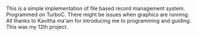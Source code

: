 This is a simple implementation of file based record management system.
Programmed on TurboC.
There might be issues when graphics are running.</n>
All thanks to Kavitha ma'am for introducing me to programming and guiding.
This was my 12th project. 

